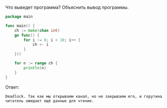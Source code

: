 Что выведет программа? Объяснить вывод программы.

```go
package main

func main() {
	ch := make(chan int)
	go func() {
		for i := 0; i < 10; i++ {
			ch <- i
		}
	}()

	for n := range ch {
		println(n)
	}
}
```

Ответ:
```
Deadlock. Так как мы открываем канал, но не закрываем его, и горутина читатель ожидает ещё данные для чтение.

```
